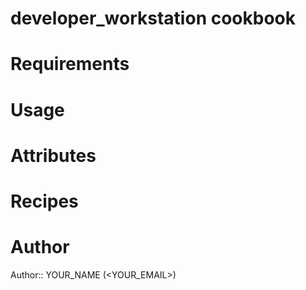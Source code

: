 # developer_workstation cookbook

# Requirements

# Usage

# Attributes

# Recipes

# Author

Author:: YOUR_NAME (<YOUR_EMAIL>)
